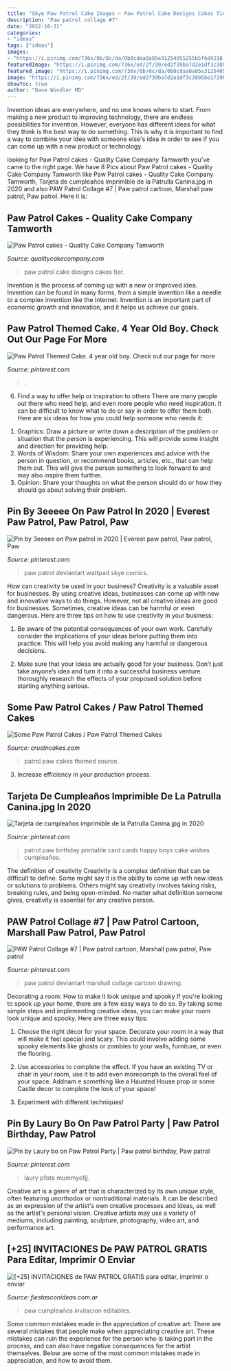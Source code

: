 ```yaml
---
title: "Skye Paw Patrol Cake Images ~ Paw Patrol Cake Designs Cakes Tier"
description: "Paw patrol collage #7"
date: "2022-10-31"
categories:
- "ideas"
tags: ["ideas"]
images:
- "https://i.pinimg.com/736x/0b/0c/da/0b0cdaa0a85e31254055255b5f6d9238.jpg"
featuredImage: "https://i.pinimg.com/736x/ed/2f/39/ed2f39ba7d2e1df3c3895be1729b1250.jpg"
featured_image: "https://i.pinimg.com/736x/0b/0c/da/0b0cdaa0a85e31254055255b5f6d9238.jpg"
image: "https://i.pinimg.com/736x/ed/2f/39/ed2f39ba7d2e1df3c3895be1729b1250.jpg"
ShowToc: true
author: "Dave Windler MD"
---
```



Invention ideas are everywhere, and no one knows where to start. From making a new product to improving technology, there are endless possibilities for invention. However, everyone has different ideas for what they think is the best way to do something. This is why it is important to find a way to combine your idea with someone else's idea in order to see if you can come up with a new product or technology.

	

		
looking for Paw Patrol cakes - Quality Cake Company Tamworth you've came to the right page. We have 8 Pics about Paw Patrol cakes - Quality Cake Company Tamworth like Paw Patrol cakes - Quality Cake Company Tamworth, Tarjeta de cumpleaños imprimible de la Patrulla Canina.jpg in 2020 and also PAW Patrol Collage #7 | Paw patrol cartoon, Marshall paw patrol, Paw patrol. Here it is:
		
    
## Paw Patrol Cakes - Quality Cake Company Tamworth

<img loading=lazy src="https://w2d8a5y9.stackpathcdn.com/wp-content/uploads/2020/04/Paw-patrol-two-tier-tower-1-628x1030.jpg" onerror="this.onerror=null;this.src='https://tse2.mm.bing.net/th?id=OIP.8oYSAVhsDTKYg9GNu7XgygHaMJ&amp;pid=15.1';" alt="Paw Patrol cakes - Quality Cake Company Tamworth">

_Source: qualitycakecompany.com_

>paw patrol cake designs cakes tier. 

	

Invention is the process of coming up with a new or improved idea. Invention can be found in many forms, from a simple invention like a needle to a complex invention like the Internet. Invention is an important part of economic growth and innovation, and it helps us achieve our goals.

    
## Paw Patrol Themed Cake. 4 Year Old Boy. Check Out Our Page For More

<img loading=lazy src="https://i.pinimg.com/736x/0b/0c/da/0b0cdaa0a85e31254055255b5f6d9238.jpg" onerror="this.onerror=null;this.src='https://tse1.mm.bing.net/th?id=OIP._VPuiOMsIDOrok1HoV6A1wHaNK&amp;pid=15.1';" alt="Paw Patrol Themed Cake. 4 year old boy. Check out our page for more">

_Source: pinterest.com_

>. 

	

6) Find a way to offer help or inspiration to others
There are many people out there who need help, and even more people who need inspiration. It can be difficult to know what to do or say in order to offer them both. Here are six ideas for how you could help someone who needs it: 
1. Graphics: Draw a picture or write down a description of the problem or situation that the person is experiencing. This will provide some insight and direction for providing help. 
2. Words of Wisdom: Share your own experiences and advice with the person in question, or recommend books, articles, etc., that can help them out. This will give the person something to look forward to and may also inspire them further. 
3. Opinion: Share your thoughts on what the person should do or how they should go about solving their problem.

    
## Pin By 3eeeee On Paw Patrol In 2020 | Everest Paw Patrol, Paw Patrol, Paw

<img loading=lazy src="https://i.pinimg.com/736x/f8/f0/71/f8f071d13f80a9ec5557a4e1b2540023.jpg" onerror="this.onerror=null;this.src='https://tse4.mm.bing.net/th?id=OIP.mMLlBLda2ALQePf3oMkqJwHaLY&amp;pid=15.1';" alt="Pin by 3eeeee on Paw patrol in 2020 | Everest paw patrol, Paw patrol, Paw">

_Source: pinterest.com_

>paw patrol deviantart wattpad skye comics. 

	

How can creativity be used in your business?
Creativity is a valuable asset for businesses. By using creative ideas, businesses can come up with new and innovative ways to do things. However, not all creative ideas are good for businesses. Sometimes, creative ideas can be harmful or even dangerous. Here are three tips on how to use creativity in your business: 
1) Be aware of the potential consequences of your own work. Carefully consider the implications of your ideas before putting them into practice. This will help you avoid making any harmful or dangerous decisions. 

2) Make sure that your ideas are actually good for your business. Don’t just take anyone’s idea and turn it into a successful business venture. thoroughly research the effects of your proposed solution before starting anything serious.

    
## Some Paw Patrol Cakes / Paw Patrol Themed Cakes

<img loading=lazy src="http://www.crustncakes.com/blog/wp-content/uploads/2015/12/a5480a603b7fbe193e732663dd402194.jpg" onerror="this.onerror=null;this.src='https://tse2.mm.bing.net/th?id=OIP.fF0e9BHx-wDG8IPGVUn-mgHaIo&amp;pid=15.1';" alt="Some Paw Patrol Cakes / Paw Patrol Themed Cakes">

_Source: crustncakes.com_

>patrol paw cakes themed source. 

	

3. Increase efficiency in your production process.

    
## Tarjeta De Cumpleaños Imprimible De La Patrulla Canina.jpg In 2020

<img loading=lazy src="https://i.pinimg.com/736x/20/b7/b5/20b7b5b7192e7d3e59a5351b2e0818ec.jpg" onerror="this.onerror=null;this.src='https://tse2.mm.bing.net/th?id=OIP.ljU8LH36-NHMmvvGyuw5fwHaKu&amp;pid=15.1';" alt="Tarjeta de cumpleaños imprimible de la Patrulla Canina.jpg in 2020">

_Source: pinterest.com_

>patrol paw birthday printable card cards happy boys cake wishes cumpleaños. 

	

The definition of creativity
Creativity is a complex definition that can be difficult to define. Some might say it is the ability to come up with new ideas or solutions to problems. Others might say creativity involves taking risks, breaking rules, and being open-minded. No matter what definition someone gives, creativity is essential for any creative person.

    
## PAW Patrol Collage #7 | Paw Patrol Cartoon, Marshall Paw Patrol, Paw Patrol

<img loading=lazy src="https://i.pinimg.com/736x/ed/2f/39/ed2f39ba7d2e1df3c3895be1729b1250.jpg" onerror="this.onerror=null;this.src='https://tse4.mm.bing.net/th?id=OIP.hGPKYkgF-Ktz9oSpCiyJJAHaSP&amp;pid=15.1';" alt="PAW Patrol Collage #7 | Paw patrol cartoon, Marshall paw patrol, Paw patrol">

_Source: pinterest.com_

>paw patrol deviantart marshall collage cartoon drawing. 

	

Decorating a room: How to make it look unique and spooky
If you're looking to spook up your home, there are a few easy ways to do so. By taking some simple steps and implementing creative ideas, you can make your room look unique and spooky. Here are three easy tips:
1. Choose the right décor for your space. Decorate your room in a way that will make it feel special and scary. This could involve adding some spooky elements like ghosts or zombies to your walls, furniture, or even the flooring.

2. Use accessories to complete the effect. If you have an existing TV or chair in your room, use it to add even moreoomph to the overall feel of your space. Addnam e something like a Haunted House prop or some Castle decor to complete the look of your space!

3. Experiment with different techniques!

    
## Pin By Laury Bo On Paw Patrol Party | Paw Patrol Birthday, Paw Patrol

<img loading=lazy src="https://i.pinimg.com/736x/db/af/75/dbaf75f99c0cc2cf497a04ff887c277f.jpg" onerror="this.onerror=null;this.src='https://tse4.mm.bing.net/th?id=OIP.sxX_zA3BmusPa5ZhLJ2xawHaJ3&amp;pid=15.1';" alt="Pin by Laury bo on Paw Patrol Party | Paw patrol birthday, Paw patrol">

_Source: pinterest.com_

>laury pfote mummyofjj. 

	

Creative art is a genre of art that is characterized by its own unique style, often featuring unorthodox or nontraditional materials. It can be described as an expression of the artist's own creative processes and ideas, as well as the artist's personal vision. Creative artists may use a variety of mediums, including painting, sculpture, photography, video art, and performance art.

    
## [+25] INVITACIONES De PAW PATROL GRATIS Para Editar, Imprimir O Enviar

<img loading=lazy src="https://www.fiestasconideas.com.ar/img/imgExtra/paw-patrol-16-tarjeta-cumpleanios-imprimir.jpg" onerror="this.onerror=null;this.src='https://tse4.mm.bing.net/th?id=OIP.FODa4cpSmcWz1Q0Fku1eowAAAA&amp;pid=15.1';" alt="[+25] INVITACIONES de PAW PATROL GRATIS para editar, imprimir o enviar">

_Source: fiestasconideas.com.ar_

>paw cumpleaños invitacion editables. 

	

Some common mistakes made in the appreciation of creative art:
There are several mistakes that people make when appreciating creative art. These mistakes can ruin the experience for the person who is taking part in the process, and can also have negative consequences for the artist themselves. Below are some of the most common mistakes made in appreciation, and how to avoid them.

